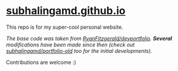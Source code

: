 # [subhalingamd.github.io](https://subhalingamd.github.io/)
 
This repo is for my super-cool personal website.


*The base code was taken from [RyanFitzgerald/devportfolio](https://github.com/RyanFitzgerald/devportfolio). **Several** modifications have been made since then (check out [subhalingamd/portfolio-old](https://github.com/subhalingamd/portfolio-old/) too for the initial developments).*


Contributions are welcome :)
